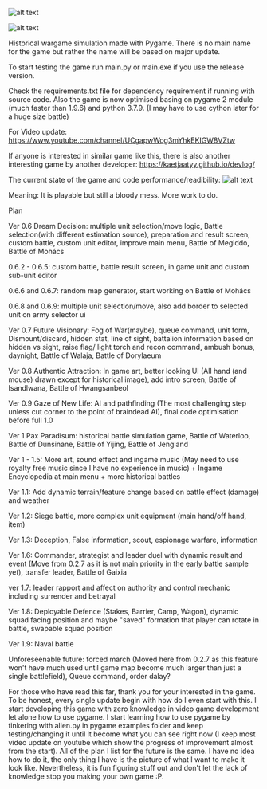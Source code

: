 ![alt text](https://github.com/remance/Masendor/blob/master/pygamelogo.gif?raw=true)

![alt text](https://github.com/remance/Masendor/blob/master/preview.png?raw=true)

Historical wargame simulation made with Pygame. There is no main name for the game but rather the name will be based on major update. 

To start testing the game run main.py or main.exe if you use the release version.

Check the requirements.txt file for dependency requirement if running with source code. Also the game is now optimised basing on pygame 2 module (much faster than 1.9.6) and python 3.7.9. (I may have to use cython later for a huge size battle)

For Video update: https://www.youtube.com/channel/UCgapwWog3mYhkEKIGW8VZtw

If anyone is interested in similar game like this, there is also another interesting game by another developer: https://kaetjaatyy.github.io/devlog/

The current state of the game and code performance/readibility: ![alt text](https://github.com/remance/Masendor/blob/master/gamestate.png?raw=true)

Meaning: It is playable but still a bloody mess. More work to do.

Plan

Ver 0.6 Dream Decision: multiple unit selection/move logic, Battle selection(with different estimation source), preparation and result screen, custom battle, custom unit editor, improve main menu, Battle of Megiddo, Battle of Mohács

0.6.2 - 0.6.5: custom battle, battle result screen, in game unit and custom sub-unit editor
 
0.6.6 and 0.6.7: random map generator, start working on Battle of Mohács

0.6.8 and 0.6.9: multiple unit selection/move, also add border to selected unit on army selector ui

Ver 0.7 Future Visionary: Fog of War(maybe), queue command, unit form, Dismount/discard, hidden stat, line of sight, battalion information based on hidden vs sight, raise flag/ light torch and recon command, ambush bonus, daynight, Battle of Walaja, Battle of Dorylaeum

Ver 0.8 Authentic Attraction: In game art, better looking UI (All hand (and mouse) drawn except for historical image), add intro screen, Battle of Isandlwana, Battle of Hwangsanbeol

Ver 0.9 Gaze of New Life: AI and pathfinding (The most challenging step unless cut corner to the point of braindead AI), final code optimisation before full 1.0

Ver 1 Pax Paradisum: historical battle simulation game, Battle of Waterloo, Battle of Dunsinane, Battle of Yijing, Battle of Jengland

Ver 1 - 1.5: More art, sound effect and ingame music (May need to use royalty free music since I have no experience in music) + Ingame Encyclopedia at main menu + more historical battles

Ver 1.1: Add dynamic terrain/feature change based on battle effect (damage) and weather

Ver 1.2: Siege battle, more complex unit equipment (main hand/off hand, item)

Ver 1.3: Deception, False information, scout, espionage warfare, information

Ver 1.6: Commander, strategist and leader duel with dynamic result and event (Move from 0.2.7 as it is not main priority in the early battle sample yet), transfer leader, Battle of Gaixia

ver 1.7: leader rapport and affect on authority and control mechanic including surrender and betrayal 

Ver 1.8: Deployable Defence (Stakes, Barrier, Camp, Wagon), dynamic squad facing position and maybe "saved" formation that player can rotate in battle, swapable squad position

Ver 1.9: Naval battle

Unforeseenable future: forced march (Moved here from 0.2.7 as this feature won't have much used until game map become much larger than just a single battlefield), Queue command, order dalay?

For those who have read this far, thank you for your interested in the game. To be honest, every single update begin with how do I even start with this. 
I start developing this game with zero knowledge in video game development let alone how to use pygame. I start learning how to use pygame by tinkering 
with alien.py in pygame examples folder and keep testing/changing it until it become what you can see right now (I keep most video update on youtube 
which show the progress of improvement almost from the start). All of the plan I list for the future is the same. I have no idea how to do it, the only 
thing I have is the picture of what I want to make it look like. Nevertheless, it is fun figuring stuff out and don't let the lack of knowledge stop 
you making your own game :P. 